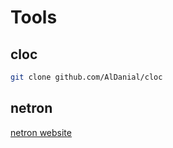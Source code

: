 # Tools

## cloc
```bash
git clone github.com/AlDanial/cloc
```

## netron
[netron website](https://netron.app)

